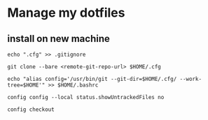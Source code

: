 # Manage my dotfiles

## install on new machine

```
echo ".cfg" >> .gitignore

git clone --bare <remote-git-repo-url> $HOME/.cfg

echo "alias config='/usr/bin/git --git-dir=$HOME/.cfg/ --work-tree=$HOME'" >> $HOME/.bashrc

config config --local status.showUntrackedFiles no

config checkout
```


